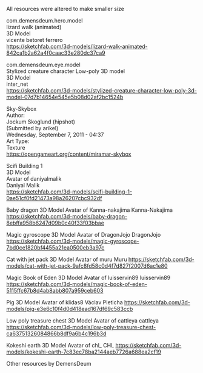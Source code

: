 All resources were altered to make smaller size

com.demensdeum.hero.model  
lizard walk (animated)  
3D Model  
vicente betoret ferrero  
https://sketchfab.com/3d-models/lizard-walk-animated-842ca1b2a62a4f0caac33e280dc37ca9  

com.demensdeum.eye.model  
Stylized creature character Low-poly 3D model  
3D Model  
inter_net  
https://sketchfab.com/3d-models/stylized-creature-character-low-poly-3d-model-07d7b14654e545e5b08d02af2bc1524b  

Sky-Skybox  
Author:  
Jockum Skoglund (hipshot)  
(Submitted by arikel)  
Wednesday, September 7, 2011 - 04:37  
Art Type:  
Texture  
https://opengameart.org/content/miramar-skybox  

Scifi Building 1  
3D Model  
Avatar of daniyalmalik  
Daniyal Malik  
https://sketchfab.com/3d-models/scifi-building-1-0ae51cf0fd21473a98a26207cbc932df  

Baby dragon
3D Model
Avatar of Kanna-nakajima
Kanna-Nakajima
https://sketchfab.com/3d-models/baby-dragon-8ebffa958b6247d09b0c40f33f03bbae

Magic gyroscope
3D Model
Avatar of DragonJojo
DragonJojo
https://sketchfab.com/3d-models/magic-gyroscope-7bd0ce1820bf4455a21ea0500eb3a97c

Cat with jet pack
3D Model
Avatar of muru
Muru
https://sketchfab.com/3d-models/cat-with-jet-pack-9afc8fd58c0d4f7d827f2007d6ac1e80

Magic Book of Eden
3D Model
Avatar of luisservin89
luisservin89
https://sketchfab.com/3d-models/magic-book-of-eden-5115ffc67b8d4ab8abb807a959ceb603

Pig
3D Model
Avatar of klidas8
Václav Pleticha
https://sketchfab.com/3d-models/pig-e3e6c10f4d0d418ead167df69c583ccb

Low poly treasure chest
3D Model
Avatar of cattleya
cattleya
https://sketchfab.com/3d-models/low-poly-treasure-chest-ca63751326084866b8df9a6b4c196b3d

Kokeshi earth
3D Model
Avatar of chl_
CHL
https://sketchfab.com/3d-models/kokeshi-earth-7c83ec78ba2144aeb7726a688ea2cf19

Other resources by DemensDeum